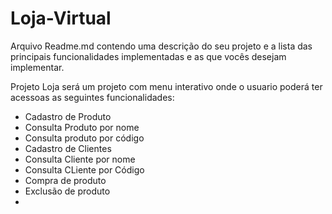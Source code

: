 # Loja-Virtual

 Arquivo Readme.md contendo uma descrição do seu projeto e a lista das principais funcionalidades implementadas e as que vocês desejam implementar. 
 
 Projeto Loja será um projeto com menu interativo onde o usuario poderá ter acessoas as seguintes funcionalidades:
 
 - Cadastro de Produto
 - Consulta Produto por nome 
 - Consulta produto por código
 - Cadastro de Clientes
 - Consulta Cliente por nome 
 - Consulta CLiente por Código 
 - Compra de produto
 - Exclusão de produto
 - 
